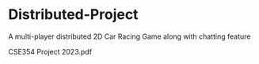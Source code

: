 # Distributed-Project
A multi-player distributed 2D Car Racing Game along with chatting feature

CSE354 Project 2023.pdf
